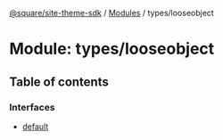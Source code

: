 [@square/site-theme-sdk](../GettingStarted.md) / [Modules](../modules.md) / types/looseobject

# Module: types/looseobject

## Table of contents

### Interfaces

- [default](../interfaces/types_looseobject.default.md)
